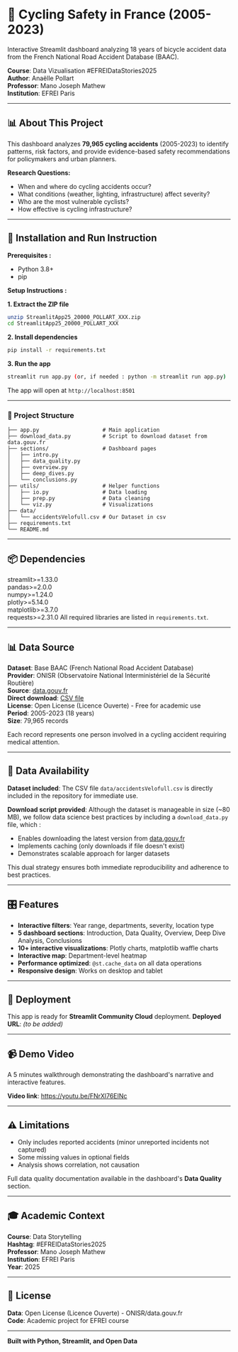 # 🚴 Cycling Safety in France (2005-2023)

Interactive Streamlit dashboard analyzing 18 years of bicycle accident data from the French National Road Accident Database (BAAC).

**Course**: Data Vizualisation #EFREIDataStories2025  
**Author**: Anaëlle Pollart  
**Professor**: Mano Joseph Mathew  
**Institution**: EFREI Paris

---

## 📊 About This Project

This dashboard analyzes **79,965 cycling accidents** (2005-2023) to identify patterns, risk factors, and provide evidence-based safety recommendations for policymakers and urban planners.

**Research Questions:**
- When and where do cycling accidents occur?
- What conditions (weather, lighting, infrastructure) affect severity?
- Who are the most vulnerable cyclists?
- How effective is cycling infrastructure?

---

## 🚀 Installation and Run Instruction

**Prerequisites :**
- Python 3.8+
- pip

**Setup Instructions :**

**1. Extract the ZIP file**
```bash
unzip StreamlitApp25_20000_POLLART_XXX.zip
cd StreamlitApp25_20000_POLLART_XXX
```

**2. Install dependencies**
```bash
pip install -r requirements.txt
```

**3. Run the app**
```bash
streamlit run app.py (or, if needed : python -m streamlit run app.py)
```

The app will open at `http://localhost:8501`

---

### 📁 Project Structure
```text
├── app.py                    # Main application
├── download_data.py          # Script to download dataset from data.gouv.fr
├── sections/                 # Dashboard pages
│   ├── intro.py
│   ├── data_quality.py
│   ├── overview.py
│   ├── deep_dives.py
│   └── conclusions.py
├── utils/                    # Helper functions
│   ├── io.py                 # Data loading
│   ├── prep.py               # Data cleaning
│   └── viz.py                # Visualizations
├── data/
│   └── accidentsVelofull.csv # Our Dataset in csv
├── requirements.txt
└── README.md
```

---

## 📦 Dependencies
streamlit>=1.33.0  
pandas>=2.0.0  
numpy>=1.24.0  
plotly>=5.14.0  
matplotlib>=3.7.0  
requests>=2.31.0
All required libraries are listed in `requirements.txt`.

---

## 📊 Data Source

**Dataset**: Base BAAC (French National Road Accident Database)  
**Provider**: ONISR (Observatoire National Interministériel de la Sécurité Routière)  
**Source**: [data.gouv.fr](https://www.data.gouv.fr/fr/datasets/accidents-de-velo/)  
**Direct download**: [CSV file](https://www.data.gouv.fr/api/1/datasets/r/4c75d6c0-c927-48ca-92db-5bcce9f17ae7)  
**License**: Open License (Licence Ouverte) - Free for academic use  
**Period**: 2005-2023 (18 years)  
**Size**: 79,965 records

Each record represents one person involved in a cycling accident requiring medical attention.

---

## 💾 Data Availability

**Dataset included**: The CSV file `data/accidentsVelofull.csv` is directly included in the repository for immediate use.

**Download script provided**: Although the dataset is manageable in size (~80 MB), we follow data science best practices by including a `download_data.py` file, which :

- Enables downloading the latest version from [data.gouv.fr](https://www.data.gouv.fr/api/1/datasets/r/4c75d6c0-c927-48ca-92db-5bcce9f17ae7)
- Implements caching (only downloads if file doesn't exist)
- Demonstrates scalable approach for larger datasets

This dual strategy ensures both immediate reproducibility and adherence to best practices.

---

## 🎛️ Features

- **Interactive filters**: Year range, departments, severity, location type
- **5 dashboard sections**: Introduction, Data Quality, Overview, Deep Dive Analysis, Conclusions
- **10+ interactive visualizations**: Plotly charts, matplotlib waffle charts
- **Interactive map**: Department-level heatmap
- **Performance optimized**: `@st.cache_data` on all data operations
- **Responsive design**: Works on desktop and tablet

---

## 🚀 Deployment

This app is ready for **Streamlit Community Cloud** deployment.
**Deployed URL**: *(to be added)*

---

## 📹 Demo Video

A 5 minutes walkthrough demonstrating the dashboard's narrative and interactive features.

**Video link**: https://youtu.be/FNrXl76EINc

---

## ⚠️ Limitations

- Only includes reported accidents (minor unreported incidents not captured)
- Some missing values in optional fields
- Analysis shows correlation, not causation

Full data quality documentation available in the dashboard's **Data Quality** section.

---

## 🎓 Academic Context

**Course**: Data Storytelling  
**Hashtag**: #EFREIDataStories2025  
**Professor**: Mano Joseph Mathew  
**Institution**: EFREI Paris  
**Year**: 2025

---

## 📝 License

**Data**: Open License (Licence Ouverte) - ONISR/data.gouv.fr  
**Code**: Academic project for EFREI course

---

**Built with Python, Streamlit, and Open Data**

